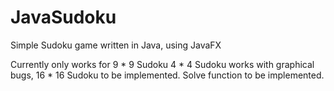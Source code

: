 # JavaSudoku
 Simple Sudoku game written in Java, using JavaFX

Currently only works for 9 * 9 Sudoku
4 * 4 Sudoku works with graphical bugs, 16 * 16 Sudoku to be implemented.
Solve function to be implemented.
